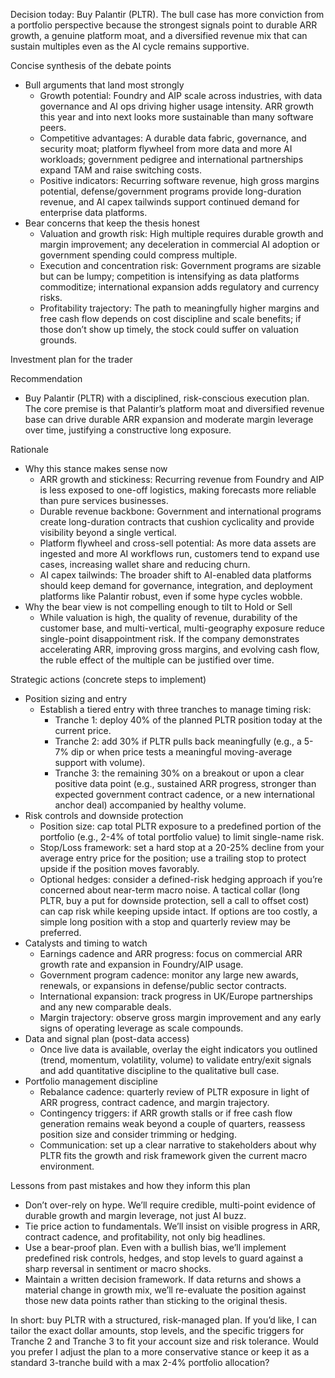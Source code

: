 Decision today: Buy Palantir (PLTR). The bull case has more conviction from a portfolio perspective because the strongest signals point to durable ARR growth, a genuine platform moat, and a diversified revenue mix that can sustain multiples even as the AI cycle remains supportive.

Concise synthesis of the debate points
- Bull arguments that land most strongly
  - Growth potential: Foundry and AIP scale across industries, with data governance and AI ops driving higher usage intensity. ARR growth this year and into next looks more sustainable than many software peers.
  - Competitive advantages: A durable data fabric, governance, and security moat; platform flywheel from more data and more AI workloads; government pedigree and international partnerships expand TAM and raise switching costs.
  - Positive indicators: Recurring software revenue, high gross margins potential, defense/government programs provide long-duration revenue, and AI capex tailwinds support continued demand for enterprise data platforms.
- Bear concerns that keep the thesis honest
  - Valuation and growth risk: High multiple requires durable growth and margin improvement; any deceleration in commercial AI adoption or government spending could compress multiple.
  - Execution and concentration risk: Government programs are sizable but can be lumpy; competition is intensifying as data platforms commoditize; international expansion adds regulatory and currency risks.
  - Profitability trajectory: The path to meaningfully higher margins and free cash flow depends on cost discipline and scale benefits; if those don’t show up timely, the stock could suffer on valuation grounds.

Investment plan for the trader

Recommendation
- Buy Palantir (PLTR) with a disciplined, risk-conscious execution plan. The core premise is that Palantir’s platform moat and diversified revenue base can drive durable ARR expansion and moderate margin leverage over time, justifying a constructive long exposure.

Rationale
- Why this stance makes sense now
  - ARR growth and stickiness: Recurring revenue from Foundry and AIP is less exposed to one-off logistics, making forecasts more reliable than pure services businesses.
  - Durable revenue backbone: Government and international programs create long-duration contracts that cushion cyclicality and provide visibility beyond a single vertical.
  - Platform flywheel and cross-sell potential: As more data assets are ingested and more AI workflows run, customers tend to expand use cases, increasing wallet share and reducing churn.
  - AI capex tailwinds: The broader shift to AI-enabled data platforms should keep demand for governance, integration, and deployment platforms like Palantir robust, even if some hype cycles wobble.
- Why the bear view is not compelling enough to tilt to Hold or Sell
  - While valuation is high, the quality of revenue, durability of the customer base, and multi-vertical, multi-geography exposure reduce single-point disappointment risk. If the company demonstrates accelerating ARR, improving gross margins, and evolving cash flow, the ruble effect of the multiple can be justified over time.

Strategic actions (concrete steps to implement)
- Position sizing and entry
  - Establish a tiered entry with three tranches to manage timing risk:
    - Tranche 1: deploy 40% of the planned PLTR position today at the current price.
    - Tranche 2: add 30% if PLTR pulls back meaningfully (e.g., a 5-7% dip or when price tests a meaningful moving-average support with volume).
    - Tranche 3: the remaining 30% on a breakout or upon a clear positive data point (e.g., sustained ARR progress, stronger than expected government contract cadence, or a new international anchor deal) accompanied by healthy volume.
- Risk controls and downside protection
  - Position size: cap total PLTR exposure to a predefined portion of the portfolio (e.g., 2-4% of total portfolio value) to limit single-name risk.
  - Stop/Loss framework: set a hard stop at a 20-25% decline from your average entry price for the position; use a trailing stop to protect upside if the position moves favorably.
  - Optional hedges: consider a defined-risk hedging approach if you’re concerned about near-term macro noise. A tactical collar (long PLTR, buy a put for downside protection, sell a call to offset cost) can cap risk while keeping upside intact. If options are too costly, a simple long position with a stop and quarterly review may be preferred.
- Catalysts and timing to watch
  - Earnings cadence and ARR progress: focus on commercial ARR growth rate and expansion in Foundry/AIP usage.
  - Government program cadence: monitor any large new awards, renewals, or expansions in defense/public sector contracts.
  - International expansion: track progress in UK/Europe partnerships and any new comparable deals.
  - Margin trajectory: observe gross margin improvement and any early signs of operating leverage as scale compounds.
- Data and signal plan (post-data access)
  - Once live data is available, overlay the eight indicators you outlined (trend, momentum, volatility, volume) to validate entry/exit signals and add quantitative discipline to the qualitative bull case.
- Portfolio management discipline
  - Rebalance cadence: quarterly review of PLTR exposure in light of ARR progress, contract cadence, and margin trajectory.
  - Contingency triggers: if ARR growth stalls or if free cash flow generation remains weak beyond a couple of quarters, reassess position size and consider trimming or hedging.
  - Communication: set up a clear narrative to stakeholders about why PLTR fits the growth and risk framework given the current macro environment.

Lessons from past mistakes and how they inform this plan
- Don’t over-rely on hype. We’ll require credible, multi-point evidence of durable growth and margin leverage, not just AI buzz.
- Tie price action to fundamentals. We’ll insist on visible progress in ARR, contract cadence, and profitability, not only big headlines.
- Use a bear-proof plan. Even with a bullish bias, we’ll implement predefined risk controls, hedges, and stop levels to guard against a sharp reversal in sentiment or macro shocks.
- Maintain a written decision framework. If data returns and shows a material change in growth mix, we’ll re-evaluate the position against those new data points rather than sticking to the original thesis.

In short: buy PLTR with a structured, risk-managed plan. If you’d like, I can tailor the exact dollar amounts, stop levels, and the specific triggers for Tranche 2 and Tranche 3 to fit your account size and risk tolerance. Would you prefer I adjust the plan to a more conservative stance or keep it as a standard 3-tranche build with a max 2-4% portfolio allocation?